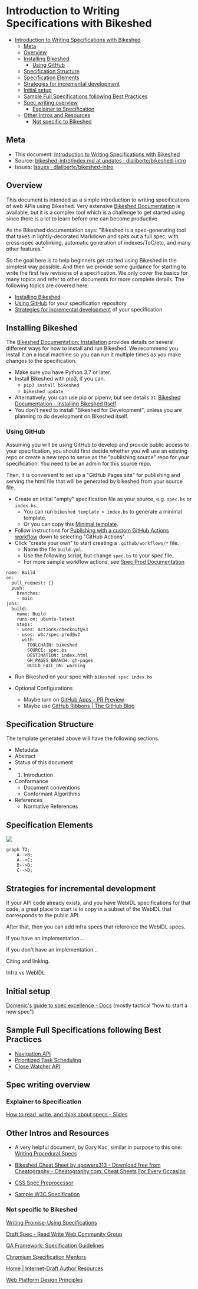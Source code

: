 # Introduction to Writing Specifications with Bikeshed

- [Introduction to Writing Specifications with Bikeshed](#introduction-to-writing-specifications-with-bikeshed)
  - [Meta](#meta)
  - [Overview](#overview)
  - [Installing Bikeshed](#installing-bikeshed)
    - [Using GitHub](#using-github)
  - [Specification Structure](#specification-structure)
  - [Specification Elements](#specification-elements)
  - [Strategies for incremental development](#strategies-for-incremental-development)
  - [Initial setup](#initial-setup)
  - [Sample Full Specifications following Best Practices](#sample-full-specifications-following-best-practices)
  - [Spec writing overview](#spec-writing-overview)
    - [Explainer to Specification](#explainer-to-specification)
  - [Other Intros and Resources](#other-intros-and-resources)
    - [Not specific to Bikeshed](#not-specific-to-bikeshed)

## Meta

- This document: [Introduction to Writing Specifications with Bikeshed](https://dlaliberte.github.io/bikeshed-intro/index.html)
- Source: [bikeshed-intro/index.md at updates · dlaliberte/bikeshed-intro](http://go/gh/dlaliberte/bikeshed-intro/blob/updates/index.md)
- Issues: [Issues · dlaliberte/bikeshed-intro](http://go/gh/dlaliberte/bikeshed-intro/issues)

## Overview

This document is intended as a simple introduction to writing specifications of web APIs using Bikeshed.  Very extensive [Bikeshed Documentation](https://tabatkins.github.io/bikeshed/) is available, but it is a complex tool which is a challenge to get started using since there is a lot to learn before one can become productive.

As the Bikeshed documentation says: "Bikeshed is a spec-generating tool that takes in lightly-decorated Markdown and spits out a full spec, with cross-spec autolinking, automatic generation of indexes/ToC/etc, and many other features."

So the goal here is to help beginners get started using Bikeshed in the simplest way possible. And then we provide some guidance for starting to write the first few revisions of a specification.  We only cover the basics for many topics and refer to other documents for more complete details.  The following topics are covered here:

- [Installing Bikeshed](#installing-bikeshed)
- [Using GitHub](#using-github) for your specification repository
- [Strategies for incremental development](#strategies-for-incremental-development) of your specification


## Installing Bikeshed

The [Bikeshed Documentation: Installation](https://tabatkins.github.io/bikeshed/#installing) provides details on  several different ways for how to install and run Bikeshed.  We recommend you install it on a local machine so you can run it multiple times as you make changes to the specification.

- Make sure you have Python 3.7 or later.
- Install Bikeshed with pip3, if you can.
  - `pip3 install bikeshed`
  - `bikeshed update`
- Alternatively, you can use pip or pipenv, but see details at: [Bikeshed Documentation - Installing Bikeshed Itself](https://tabatkins.github.io/bikeshed/#install-final)
- You don't need to install "Bikeshed for Development", unless you are planning to do development on Bikeshed itself.


### Using GitHub

Assuming you will be using GitHub to develop and provide public access to your specification, you should first decide whether you will use an existing repo or create a new repo to serve as the "publishing source" repo for your specification. You need to be an admin for this source repo.

Then, it is convenient to set up a "GitHub Pages site" for publishing and serving the html file that will be generated by bikeshed from your source file.

- Create an initial "empty" specification file as your source, e.g. `spec.bs` or `index.bs`.
  - You can run `bikeshed template > index.bs` to generate a minimal template.
  - Or you can copy this [Minimal template](http://go/gh/WICG/starter-kit/blob/main/templates/index.bs).
- Follow instructions for [Publishing with a custom GitHub Actions workflow](https://docs.github.com/en/pages/getting-started-with-github-pages/creating-a-github-pages-site) down to selecting "GitHub Actions".
- Click "create your own" to start creating a `.github/workflows/*` file.
  - Name the file `build.yml`.
  - Use the following script, but change `spec.bs` to your spec file.
  - For more sample workflow actions, see [Spec Prod Documentation](https://w3c.github.io/spec-prod/)

```#yml
name: Build
on:
  pull_request: {}
  push:
    branches:
    - main
jobs:
  build:
    name: Build
    runs-on: ubuntu-latest
    steps:
    - uses: actions/checkout@v3
    - uses: w3c/spec-prod@v2
      with:
        TOOLCHAIN: bikeshed
        SOURCE: spec.bs
        DESTINATION: index.html
        GH_PAGES_BRANCH: gh-pages
        BUILD_FAIL_ON: warning
```

- Run Bikeshed on your spec with `bikeshed spec index.bs`

- Optional Configurations
  - Maybe turn on [GitHub Apps - PR Preview](https://github.com/apps/pr-preview).
  - Maybe use [GitHub Ribbons | The GitHub Blog](https://github.blog/2008-12-19-github-ribbons/)

## Specification Structure

The template generated above will have the following sections.
- Metadata
- Abstract
- Status of this document
- 1. Introduction
- Conformance
  - Document conventions
  - Conformant Algorithms
- References
  - Normative References

## Specification Elements

<img src="https://screenshot.googleplex.com/5F2rKkSYuY78x6d.png">

```mermaid
graph TD;
    A-->B;
    A-->C;
    B-->D;
    C-->D;
```

## Strategies for incremental development

If your API code already exists, and you have WebIDL specifications for that code, a great place to start is to copy in a subset of the WebIDL that corresponds to the public API.

After that, then you can add infra specs that reference the WebIDL specs.


If you have an implementation...

If you don't have an implementation...


Citing and linking.

Infra vs WebIDL

## Initial setup

[Domenic's guide to spec excellence - Docs](http://doc/1cRVD1k-hDBGfLVwTG14P_ZqJLM4d5-Z4vpwYFb_4qks#heading=h.qc07m2oa0jm)
(mostly tactical "how to start a new spec")



## Sample Full Specifications following Best Practices

* [Navigation API](https://wicg.github.io/navigation-api/)
* [Prioritized Task Scheduling](https://wicg.github.io/scheduling-apis/)
* [Close Watcher API](https://wicg.github.io/close-watcher/)



## Spec writing overview

### Explainer to Specification

[How to read, write, and think about specs - Slides](http://go/how-to-specs#slide=id.p)



## Other Intros and Resources

* A very helpful document, by Gary Kac, similar in purpose to this one:
[Writing Procedural Specs](https://garykac.github.io/procspec/)

* [Bikeshed Cheat Sheet by apowers313 - Download free from Cheatography - Cheatography.com: Cheat Sheets For Every Occasion](https://cheatography.com/apowers313/cheat-sheets/bikeshed/)

* [CSS Spec Preprocessor](https://api.csswg.org/bikeshed/)

* [Sample W3C Specification](https://w3c.github.io/tr-design/src/README)

### Not specific to Bikeshed

[Writing Promise-Using Specifications](https://www.w3.org/2001/tag/doc/promises-guide)

[Draft Spec - Read Write Web Community Group](https://www.w3.org/community/rww/wiki/Draft_Spec)

[QA Framework: Specification Guidelines](http://go/w3cstd/qaframe-spec/)

[Chromium Specification Mentors](http://go/chromium-spec-mentors)

[Home | Internet-Draft Author Resources](https://authors.ietf.org/)

[Web Platform Design Principles](https://w3ctag.github.io/design-principles/)
